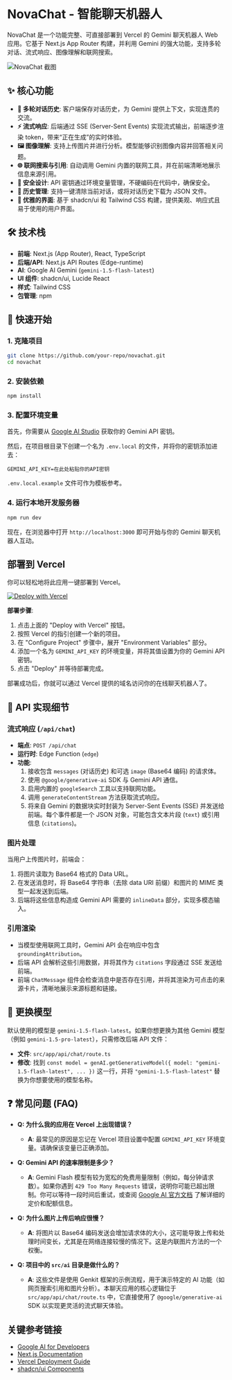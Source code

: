 # NovaChat - 智能聊天机器人

NovaChat 是一个功能完整、可直接部署到 Vercel 的 Gemini 聊天机器人 Web 应用。它基于 Next.js App Router 构建，并利用 Gemini 的强大功能，支持多轮对话、流式响应、图像理解和联网搜索。

![NovaChat 截图](https://storage.googleapis.com/aall-demos/geminiflow/geminiflow-screenshot.png)

## ✨ 核心功能

- **🤖 多轮对话历史**: 客户端保存对话历史，为 Gemini 提供上下文，实现连贯的交流。
- **⚡️ 流式响应**: 后端通过 SSE (Server-Sent Events) 实现流式输出，前端逐步渲染 token，带来“正在生成”的实时体验。
- **🖼️ 图像理解**: 支持上传图片并进行分析。模型能够识别图像内容并回答相关问题。
- **🌐 联网搜索与引用**: 自动调用 Gemini 内置的联网工具，并在前端清晰地展示信息来源引用。
- **🔐 安全设计**: API 密钥通过环境变量管理，不硬编码在代码中，确保安全。
- **📂 历史管理**: 支持一键清除当前对话，或将对话历史下载为 JSON 文件。
- **💅 优雅的界面**: 基于 shadcn/ui 和 Tailwind CSS 构建，提供美观、响应式且易于使用的用户界面。

## 🛠️ 技术栈

- **前端**: Next.js (App Router), React, TypeScript
- **后端/API**: Next.js API Routes (Edge-runtime)
- **AI**: Google AI Gemini (`gemini-1.5-flash-latest`)
- **UI 组件**: shadcn/ui, Lucide React
- **样式**: Tailwind CSS
- **包管理**: npm

## 🚀 快速开始

### 1. 克隆项目

```bash
git clone https://github.com/your-repo/novachat.git
cd novachat
```

### 2. 安装依赖

```bash
npm install
```

### 3. 配置环境变量

首先，你需要从 [Google AI Studio](https://aistudio.google.com/app/apikey) 获取你的 Gemini API 密钥。

然后，在项目根目录下创建一个名为 `.env.local` 的文件，并将你的密钥添加进去：

```
GEMINI_API_KEY=在此处粘贴你的API密钥
```

`.env.local.example` 文件可作为模板参考。

### 4. 运行本地开发服务器

```bash
npm run dev
```

现在，在浏览器中打开 `http://localhost:3000` 即可开始与你的 Gemini 聊天机器人互动。

## 部署到 Vercel

你可以轻松地将此应用一键部署到 Vercel。

[![Deploy with Vercel](https://vercel.com/button)](https://vercel.com/new/clone?repository-url=https%3A%2F%2Fgithub.com%2Fyour-repo%2Fnovachat)

**部署步骤**:

1.  点击上面的 "Deploy with Vercel" 按钮。
2.  按照 Vercel 的指引创建一个新的项目。
3.  在 "Configure Project" 步骤中，展开 "Environment Variables" 部分。
4.  添加一个名为 `GEMINI_API_KEY` 的环境变量，并将其值设置为你的 Gemini API 密钥。
5.  点击 "Deploy" 并等待部署完成。

部署成功后，你就可以通过 Vercel 提供的域名访问你的在线聊天机器人了。

## 📝 API 实现细节

### 流式响应 (`/api/chat`)

- **端点**: `POST /api/chat`
- **运行时**: Edge Function (`edge`)
- **功能**:
  1.  接收包含 `messages` (对话历史) 和可选 `image` (Base64 编码) 的请求体。
  2.  使用 `@google/generative-ai` SDK 与 Gemini API 通信。
  3.  启用内置的 `googleSearch` 工具以支持联网功能。
  4.  调用 `generateContentStream` 方法获取流式响应。
  5.  将来自 Gemini 的数据块实时封装为 Server-Sent Events (SSE) 并发送给前端。每个事件都是一个 JSON 对象，可能包含文本片段 (`text`) 或引用信息 (`citations`)。

### 图片处理

当用户上传图片时，前端会：
1.  将图片读取为 Base64 格式的 Data URL。
2.  在发送消息时，将 Base64 字符串（去除 data URI 前缀）和图片的 MIME 类型一起发送到后端。
3.  后端将这些信息构造成 Gemini API 需要的 `inlineData` 部分，实现多模态输入。

### 引用渲染

- 当模型使用联网工具时，Gemini API 会在响应中包含 `groundingAttribution`。
- 后端 API 会解析这些引用数据，并将其作为 `citations` 字段通过 SSE 发送给前端。
- 前端 `ChatMessage` 组件会检查消息中是否存在引用，并将其渲染为可点击的来源卡片，清晰地展示来源标题和链接。

## 🔄 更换模型

默认使用的模型是 `gemini-1.5-flash-latest`。如果你想更换为其他 Gemini 模型（例如 `gemini-1.5-pro-latest`），只需修改后端 API 文件：

- **文件**: `src/app/api/chat/route.ts`
- **修改**: 找到 `const model = genAI.getGenerativeModel({ model: "gemini-1.5-flash-latest", ... })` 这一行，并将 `"gemini-1.5-flash-latest"` 替换为你想要使用的模型名称。

## ❓ 常见问题 (FAQ)

- **Q: 为什么我的应用在 Vercel 上出现错误？**
  - **A**: 最常见的原因是忘记在 Vercel 项目设置中配置 `GEMINI_API_KEY` 环境变量。请确保该变量已正确添加。

- **Q: Gemini API 的速率限制是多少？**
  - **A**: Gemini Flash 模型有较为宽松的免费用量限制（例如，每分钟请求数）。如果你遇到 `429 Too Many Requests` 错误，说明你可能已超出限制。你可以等待一段时间后重试，或查阅 [Google AI 官方文档](https://ai.google.dev/pricing) 了解详细的定价和配额信息。

- **Q: 为什么图片上传后响应很慢？**
  - **A**: 将图片以 Base64 编码发送会增加请求体的大小，这可能导致上传和处理时间变长，尤其是在网络连接较慢的情况下。这是内联图片方法的一个权衡。

- **Q: 项目中的 `src/ai` 目录是做什么的？**
  - **A**: 这些文件是使用 Genkit 框架的示例流程，用于演示特定的 AI 功能（如网页搜索引用和图片分析）。本聊天应用的核心逻辑位于 `src/app/api/chat/route.ts` 中，它直接使用了 `@google/generative-ai` SDK 以实现更灵活的流式聊天体验。

## 关键参考链接

- [Google AI for Developers](https://ai.google.dev/)
- [Next.js Documentation](https://nextjs.org/docs)
- [Vercel Deployment Guide](https://vercel.com/docs/frameworks/nextjs)
- [shadcn/ui Components](https://ui.shadcn.com/)
